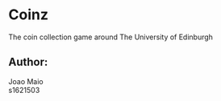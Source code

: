 # Coinz
The coin collection game around The University of Edinburgh

## Author:
Joao Maio\
s1621503
